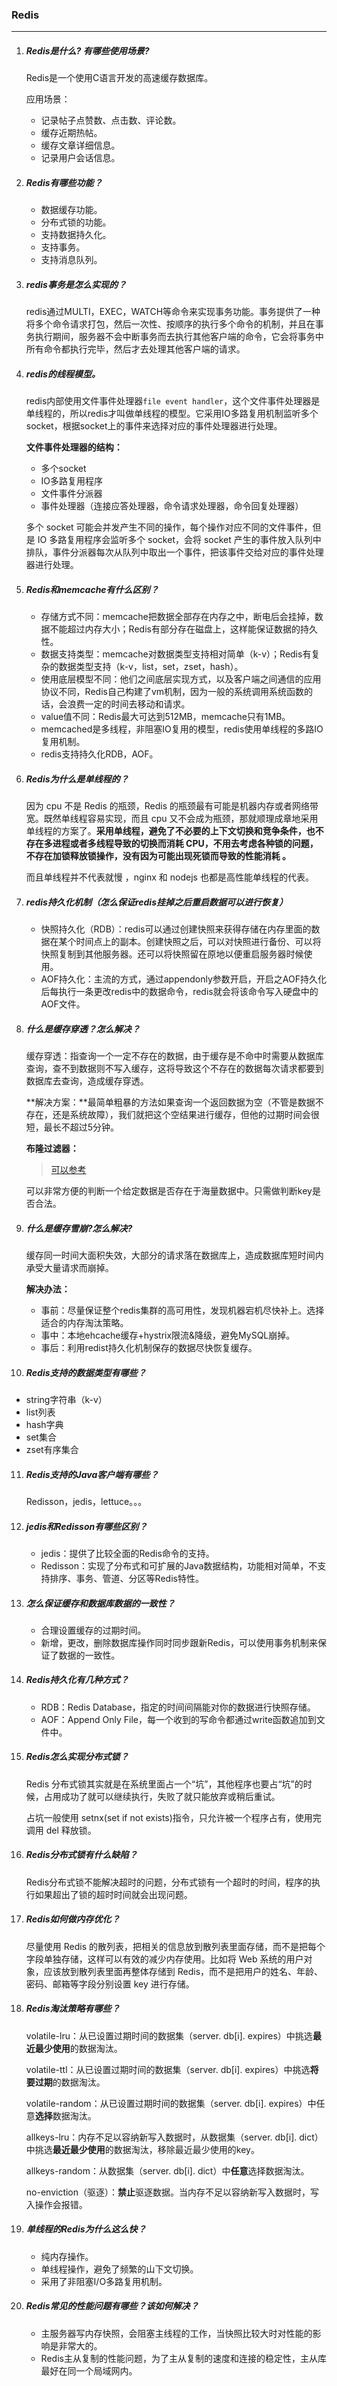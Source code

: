 ### Redis

***

1. ##### Redis是什么? 有哪些使用场景?

   Redis是一个使用C语言开发的高速缓存数据库。

   应用场景：

   - 记录帖子点赞数、点击数、评论数。
   - 缓存近期热帖。
   - 缓存文章详细信息。
   - 记录用户会话信息。

2. ##### Redis有哪些功能？

   - 数据缓存功能。
   - 分布式锁的功能。
   - 支持数据持久化。
   - 支持事务。
   - 支持消息队列。

3. ##### redis事务是怎么实现的？

   redis通过MULTI，EXEC，WATCH等命令来实现事务功能。事务提供了一种将多个命令请求打包，然后一次性、按顺序的执行多个命令的机制，并且在事务执行期间，服务器不会中断事务而去执行其他客户端的命令，它会将事务中所有命令都执行完毕，然后才去处理其他客户端的请求。

4. ##### redis的线程模型。

   redis内部使用文件事件处理器`file event handler`，这个文件事件处理器是单线程的，所以redis才叫做单线程的模型。它采用IO多路复用机制监听多个socket，根据socket上的事件来选择对应的事件处理器进行处理。

   **文件事件处理器的结构：**

   - 多个socket
   - IO多路复用程序
   - 文件事件分派器
   - 事件处理器（连接应答处理器，命令请求处理器，命令回复处理器）

   多个 socket 可能会并发产生不同的操作，每个操作对应不同的文件事件，但是 IO 多路复用程序会监听多个 socket，会将 socket 产生的事件放入队列中排队，事件分派器每次从队列中取出一个事件，把该事件交给对应的事件处理器进行处理。 

5. ##### Redis和memcache有什么区别？

   - 存储方式不同：memcache把数据全部存在内存之中，断电后会挂掉，数据不能超过内存大小；Redis有部分存在磁盘上，这样能保证数据的持久性。
   - 数据支持类型：memcache对数据类型支持相对简单（k-v）；Redis有复杂的数据类型支持（k-v，list，set，zset，hash）。
   - 使用底层模型不同：他们之间底层实现方式，以及客户端之间通信的应用协议不同，Redis自己构建了vm机制，因为一般的系统调用系统函数的话，会浪费一定的时间去移动和请求。
   - value值不同：Redis最大可达到512MB，memcache只有1MB。
   - memcached是多线程，非阻塞IO复用的模型，redis使用单线程的多路IO复用机制。
   - redis支持持久化RDB，AOF。

6. ##### Redis为什么是单线程的？

   因为 cpu 不是 Redis 的瓶颈，Redis 的瓶颈最有可能是机器内存或者网络带宽。既然单线程容易实现，而且 cpu 又不会成为瓶颈，那就顺理成章地采用单线程的方案了。**采用单线程，避免了不必要的上下文切换和竞争条件，也不存在多进程或者多线程导致的切换而消耗 CPU，不用去考虑各种锁的问题，不存在加锁释放锁操作，没有因为可能出现死锁而导致的性能消耗 。**

   而且单线程并不代表就慢 ，nginx 和 nodejs 也都是高性能单线程的代表。

7. ##### redis持久化机制（怎么保证redis挂掉之后重启数据可以进行恢复）

   - 快照持久化（RDB）：redis可以通过创建快照来获得存储在内存里面的数据在某个时间点上的副本。创建快照之后，可以对快照进行备份、可以将快照复制到其他服务器。还可以将快照留在原地以便重启服务器时候使用。
   - AOF持久化：主流的方式，通过appendonly参数开启，开启之AOF持久化后每执行一条更改redis中的数据命令，redis就会将该命令写入硬盘中的AOF文件。

8. ##### 什么是缓存穿透？怎么解决？

   缓存穿透：指查询一个一定不存在的数据，由于缓存是不命中时需要从数据库查询，查不到数据则不写入缓存，这将导致这个不存在的数据每次请求都要到数据库去查询，造成缓存穿透。

   **解决方案：**最简单粗暴的方法如果查询一个返回数据为空（不管是数据不存在，还是系统故障），我们就把这个空结果进行缓存，但他的过期时间会很短，最长不超过5分钟。

   **布隆过滤器：**

   > [可以参考]( https://github.com/Snailclimb/JavaGuide/blob/master/docs/dataStructures-algorithms/data-structure/bloom-filter.md )

   可以非常方便的判断一个给定数据是否存在于海量数据中。只需做判断key是否合法。

9. ##### 什么是缓存雪崩?怎么解决?

   缓存同一时间大面积失效，大部分的请求落在数据库上，造成数据库短时间内承受大量请求而崩掉。

   **解决办法：**

   - 事前：尽量保证整个redis集群的高可用性，发现机器宕机尽快补上。选择适合的内存淘汰策略。
   - 事中：本地ehcache缓存+hystrix限流&降级，避免MySQL崩掉。
   - 事后：利用redist持久化机制保存的数据尽快恢复缓存。

10. ##### Redis支持的数据类型有哪些？

   - string字符串（k-v）
   - list列表
   - hash字典
   - set集合
   - zset有序集合
   
11. ##### Redis支持的Java客户端有哪些？

    Redisson，jedis，lettuce。。。

12. ##### jedis和Redisson有哪些区别？

    - jedis：提供了比较全面的Redis命令的支持。
    - Redisson：实现了分布式和可扩展的Java数据结构，功能相对简单，不支持排序、事务、管道、分区等Redis特性。

13. ##### 怎么保证缓存和数据库数据的一致性？

    - 合理设置缓存的过期时间。
    - 新增，更改，删除数据库操作同时同步跟新Redis，可以使用事务机制来保证了数据的一致性。

14. ##### Redis持久化有几种方式？

    - RDB：Redis Database，指定的时间间隔能对你的数据进行快照存储。
    - AOF：Append Only File，每一个收到的写命令都通过write函数追加到文件中。

15. ##### Redis怎么实现分布式锁？

    Redis 分布式锁其实就是在系统里面占一个“坑”，其他程序也要占“坑”的时候，占用成功了就可以继续执行，失败了就只能放弃或稍后重试。

    占坑一般使用 setnx(set if not exists)指令，只允许被一个程序占有，使用完调用 del 释放锁。

16. ##### Redis分布式锁有什么缺陷？

    Redis分布式锁不能解决超时的问题，分布式锁有一个超时的时间，程序的执行如果超出了锁的超时时间就会出现问题。

17. ##### Redis如何做内存优化？

    尽量使用 Redis 的散列表，把相关的信息放到散列表里面存储，而不是把每个字段单独存储，这样可以有效的减少内存使用。比如将 Web 系统的用户对象，应该放到散列表里面再整体存储到 Redis，而不是把用户的姓名、年龄、密码、邮箱等字段分别设置 key 进行存储。 

18. ##### Redis淘汰策略有哪些？

    volatile-lru：从已设置过期时间的数据集（server. db[i]. expires）中挑选**最近最少使用**的数据淘汰。

    volatile-ttl：从已设置过期时间的数据集（server. db[i]. expires）中挑选**将要过期**的数据淘汰。

    volatile-random：从已设置过期时间的数据集（server. db[i]. expires）中任意**选择**数据淘汰。

    allkeys-lru：内存不足以容纳新写入数据时，从数据集（server. db[i]. dict）中挑选**最近最少使用**的数据淘汰，移除最近最少使用的key。

    allkeys-random：从数据集（server. db[i]. dict）中**任意**选择数据淘汰。

    no-enviction（驱逐）：**禁止**驱逐数据。当内存不足以容纳新写入数据时，写入操作会报错。

19. ##### 单线程的Redis为什么这么快？

    - 纯内存操作。
    - 单线程操作，避免了频繁的山下文切换。
    - 采用了非阻塞I/O多路复用机制。

20. ##### Redis常见的性能问题有哪些？该如何解决？

    - 主服务器写内存快照，会阻塞主线程的工作，当快照比较大时对性能的影响是非常大的。
    - Redis主从复制的性能问题，为了主从复制的速度和连接的稳定性，主从库最好在同一个局域网内。
